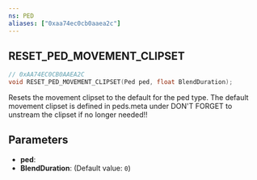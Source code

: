 ```yaml
---
ns: PED
aliases: ["0xaa74ec0cb0aaea2c"]
---
```

## RESET_PED_MOVEMENT_CLIPSET

```c
// 0xAA74EC0CB0AAEA2C
void RESET_PED_MOVEMENT_CLIPSET(Ped ped, float BlendDuration);
```

Resets the movement clipset to the default for the ped type. The default movement clipset is defined in peds.meta under <MovementClipSet> DON'T FORGET to unstream the clipset if no longer needed!!


## Parameters
* **ped**: 
* **BlendDuration**: (Default value: `0`)
